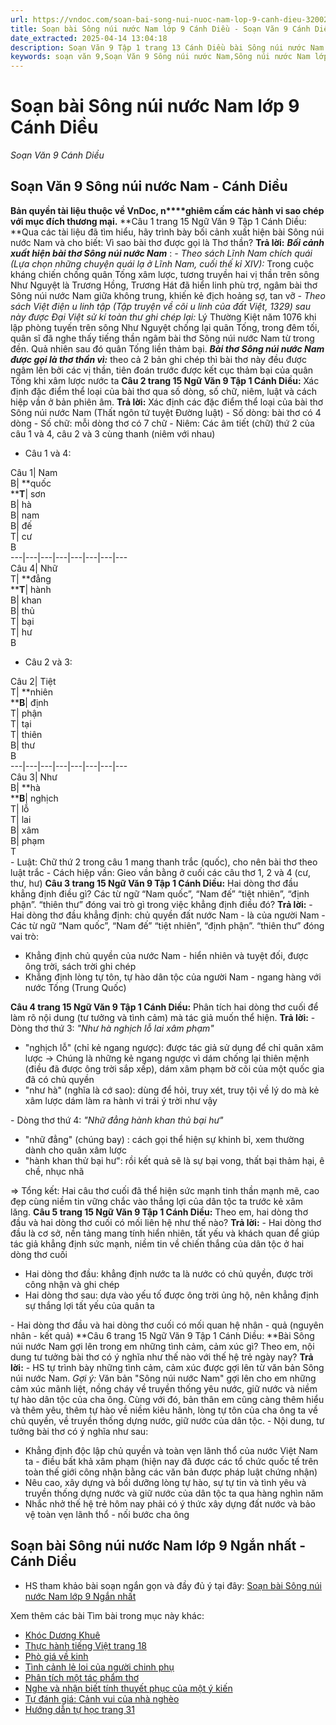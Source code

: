 ```yaml
---
url: https://vndoc.com/soan-bai-song-nui-nuoc-nam-lop-9-canh-dieu-320024
title: Soạn bài Sông núi nước Nam lớp 9 Cánh Diều - Soạn Văn 9 Cánh Diều - VnDoc.com
date_extracted: 2025-04-14 13:04:18
description: Soạn Văn 9 Tập 1 trang 13 Cánh Diều bài Sông núi nước Nam gồm phần trả lời chi tiết, đầy đủ, bám sát các câu hỏi, yêu cầu trong SGK (chỉ có trên VnDoc). Mời các bạn tham khảo.
keywords: soạn văn 9,Soạn Văn 9 Sông núi nước Nam,Sông núi nước Nam lớp 9 Cánh Diều,Soạn Văn 9 Cánh Diều Sông núi nước Nam,Soạn bài Sông núi nước Nam Chi tiết,soạn văn 9 Tập 1 trang 13 Cánh Diều,Sông núi nước Nam Cánh Diều,Sông núi nước Nam trang 13 lớp 9,văn 9,ngữ văn 9,soạn văn 9 Cánh Diều,soạn văn 9 tập 1,giải văn 9,soạn ngữ văn 9,giải ngữ văn 9,giải sgk ngữ văn 9
---
```


# Soạn bài Sông núi nước Nam lớp 9 Cánh Diều
 _Soạn Văn 9 Cánh Diều_
## **Soạn Văn 9 Sông núi nước Nam - Cánh Diều**
**Bản quyền tài liệu thuộc về VnDoc, n****ghiêm cấm các hành vi sao chép với mục đích thương mại.**
**Câu 1 trang 15 Ngữ Văn 9 Tập 1 Cánh Diều: **Qua các tài liệu đã tìm hiểu, hãy trình bày bối cảnh xuất hiện bài Sông núi nước Nam và cho biết: Vì sao bài thơ được gọi là Thơ thần?
**Trả lời:**
_**Bối cảnh xuất hiện bài thơ Sông núi nước Nam**_ :
_\- Theo sách Lĩnh Nam chích quái \(Lựa chọn những chuyện quái lạ ở Lĩnh Nam, cuối thế kỉ XIV\):_ Trong cuộc kháng chiến chống quân Tống xâm lược, tương truyền hai vị thần trên sông Như Nguyệt là Trương Hồng, Trương Hát đã hiển linh phù trợ, ngâm bài thơ Sông núi nước Nam giữa không trung, khiến kẻ địch hoảng sợ, tan vỡ
 _\- Theo sách Việt điện u linh tập \(Tập truyện về cõi u linh của đất Việt, 1329\) sau này được Đại Việt sử kí toàn thư ghi chép lại:_ Lý Thường Kiệt năm 1076 khi lập phòng tuyến trên sông Như Nguyệt chống lại quân Tống, trong đêm tối, quân sĩ đã nghe thấy tiếng thần ngâm bài thơ Sông núi nước Nam từ trong đền. Quả nhiên sau đó quân Tống liền thảm bại.
_**Bài thơ Sông núi nước Nam được gọi là thơ thần vì:**_ theo cả 2 bản ghi chép thì bài thơ này đều được ngâm lên bởi các vị thần, tiên đoán trước được kết cục thảm bại của quân Tống khi xâm lược nước ta
**Câu 2 trang 15 Ngữ Văn 9 Tập 1 Cánh Diều:** Xác định đặc điểm thể loại của bài thơ qua số dòng, số chữ, niêm, luật và cách hiệp vần ở bản phiên âm.
**Trả lời:**
Xác định các đặc điểm thể loại của bài thơ Sông núi nước Nam \(Thất ngôn tứ tuyệt Đường luật\)
\- Số dòng: bài thơ có 4 dòng
\- Số chữ: mỗi dòng thơ có 7 chữ
\- Niêm: Các âm tiết \(chữ\) thứ 2 của câu 1 và 4, câu 2 và 3 cùng thanh \(niêm với nhau\)
  * Câu 1 và 4:

Câu 1| Nam  
B| **quốc  
****T**|  sơn  
B| hà  
B| nam  
B| đế  
T| cư  
B  
---|---|---|---|---|---|---|---  
Câu 4| Nhữ  
T| **đẳng  
****T**|  hành  
B| khan  
B| thủ  
T| bại  
T| hư  
B  
  * Câu 2 và 3:

Câu 2| Tiệt  
T| **nhiên  
****B**|  định  
T| phận  
T| tại  
T| thiên  
B| thư  
B  
---|---|---|---|---|---|---|---  
Câu 3| Như  
B| **hà  
****B**|  nghịch  
T| lỗ  
T| lai  
B| xâm  
B| phạm  
T  
\- Luật: Chữ thứ 2 trong câu 1 mang thanh trắc \(quốc\), cho nên bài thơ theo luật trắc
\- Cách hiệp vần: Gieo vần bằng ở cuối các câu thơ 1, 2 và 4 \(cư, thư, hư\)
**Câu 3 trang 15 Ngữ Văn 9 Tập 1 Cánh Diều:** Hai dòng thơ đầu khẳng định điều gì? Các từ ngữ “Nam quốc”, “Nam đế” “tiệt nhiên”, “định phận”. “thiên thư” đóng vai trò gì trong việc khẳng định điều đó?
**Trả lời:**
\- Hai dòng thơ đầu khẳng định: chủ quyền đất nước Nam - là của người Nam
\- Các từ ngữ “Nam quốc”, “Nam đế” “tiệt nhiên”, “định phận”. “thiên thư” đóng vai trò:
  * Khẳng định chủ quyền của nước Nam - hiển nhiên và tuyệt đối, được ông trời, sách trời ghi chép
  * Khẳng định lòng tự tôn, tự hào dân tộc của người Nam - ngang hàng với nước Tống \(Trung Quốc\)

**Câu 4 trang 15 Ngữ Văn 9 Tập 1 Cánh Diều:** Phân tích hai dòng thơ cuối để làm rõ nội dung \(tư tưởng và tình cảm\) mà tác giả muốn thể hiện.
**Trả lời:**
\- Dòng thơ thứ 3:
_"Như hà nghịch lỗ lai xâm phạm"_
  * "nghịch lỗ" \(chỉ kẻ ngang ngược\): được tác giả sử dụng để chỉ quân xâm lược → Chúng là những kẻ ngang ngược vì dám chống lại thiên mệnh \(điều đã được ông trời sắp xếp\), dám xâm phạm bờ cõi của một quốc gia đã có chủ quyền
  * "như hà" \(nghĩa là cớ sao\): dùng để hỏi, truy xét, truy tội về lý do mà kẻ xâm lược dám làm ra hành vi trái ý trời như vậy

\- Dòng thơ thứ 4:
_"Nhữ đẳng hành khan thủ bại hư"_
  * "nhữ đẳng" \(chúng bay\) : cách gọi thể hiện sự khinh bỉ, xem thường dành cho quân xâm lược
  * "hành khan thử bại hư": rồi kết quả sẽ là sự bại vong, thất bại thảm hại, ê chề, nhục nhã

⇒ Tổng kết: Hai câu thơ cuối đã thể hiện sức mạnh tinh thần mạnh mẽ, cao đẹp cùng niềm tin vững chắc vào thắng lợi của dân tộc ta trước kẻ xâm lăng.
**Câu 5 trang 15 Ngữ Văn 9 Tập 1 Cánh Diều:** Theo em, hai dòng thơ đầu và hai dòng thơ cuối có mối liên hệ như thế nào?
**Trả lời:**
\- Hai dòng thơ đầu là cơ sở, nền tảng mang tính hiển nhiên, tất yếu và khách quan để giúp tác giả khẳng định sức mạnh, niềm tin về chiến thắng của dân tộc ở hai dòng thơ cuối
  * Hai dòng thơ đầu: khẳng định nước ta là nước có chủ quyền, được trời công nhận và ghi chép
  * Hai dòng thơ sau: dựa vào yếu tố được ông trời ủng hộ, nên khẳng định sự thắng lợi tất yếu của quân ta

\- Hai dòng thơ đầu và hai dòng thơ cuối có mối quan hệ nhân - quả \(nguyên nhân - kết quả\)
**Câu 6 trang 15 Ngữ Văn 9 Tập 1 Cánh Diều: **Bài Sông núi nước Nam gợi lên trong em những tình cảm, cảm xúc gì? Theo em, nội dung tư tưởng bài thơ có ý nghĩa như thế nào với thế hệ trẻ ngày nay?
**Trả lời:**
\- HS tự trình bày những tình cảm, cảm xúc được gợi lên từ văn bản Sông núi nước Nam.
_Gợi ý:_
Văn bản "Sông núi nước Nam" gợi lên cho em những cảm xúc mãnh liệt, nồng cháy về truyền thống yêu nước, giữ nước và niềm tự hào dân tộc của cha ông. Cùng với đó, bản thân em cũng càng thêm hiểu và thêm yêu, thêm tự hào về niềm kiêu hãnh, lòng tự tôn của cha ông ta về chủ quyền, về truyền thống dựng nước, giữ nước của dân tộc.
\- Nội dung, tư tưởng bài thơ có ý nghĩa như sau:
  * Khẳng định độc lập chủ quyền và toàn vẹn lãnh thổ của nước Việt Nam ta - điều bất khả xâm phạm \(hiện nay đã được các tổ chức quốc tế trên toàn thế giới công nhận bằng các văn bản được pháp luật chứng nhận\)
  * Nêu cao, xây dựng và bồi dưỡng lòng tự hào, sự tự tin và tình yêu và truyền thống dựng nước và giữ nước của dân tộc ta qua hàng nghìn năm
  * Nhắc nhở thế hệ trẻ hôm nay phải có ý thức xây dựng đất nước và bảo vệ toàn vẹn lãnh thổ - nối bước cha ông

## **Soạn bài Sông núi nước Nam lớp 9 Ngắn nhất - Cánh Diều**
  * HS tham khảo bài soạn ngắn gọn và đầy đủ ý tại đây: [Soạn bài Sông núi nước Nam lớp 9 Ngắn nhất](<https://vndoc.com/soan-van-9-song-nui-nuoc-nam-ngan-nhat-972>)

Xem thêm các bài Tìm bài trong mục này khác:
  * [Khóc Dương Khuê](</soan-bai-khoc-duong-khue-lop-9-canh-dieu-320037>)
  * [Thực hành tiếng Việt trang 18](</thuc-hanh-tieng-viet-trang-18-lop-9-canh-dieu-tap-1-320040>)
  * [Phò giá về kinh](</soan-bai-pho-gia-ve-kinh-lop-9-canh-dieu-320045>)
  * [Tình cảnh lẻ loi của người chinh phụ](</soan-bai-tinh-canh-le-loi-cua-nguoi-chinh-phu-lop-9-canh-dieu-320048>)
  * [Phân tích một tác phẩm thơ](</soan-bai-phan-tich-mot-tac-pham-tho-lop-9-canh-dieu-320052>)
  * [Nghe và nhận biết tính thuyết phục của một ý kiến](</soan-bai-nghe-va-nhan-biet-tinh-thuyet-phuc-cua-mot-y-kien-lop-9-canh-dieu-320054>)
  * [Tự đánh giá: Cảnh vui của nhà nghèo](</soan-bai-canh-vui-cua-nha-ngheo-lop-9-canh-dieu-320058>)
  * [Hướng dẫn tự học trang 31](</soan-bai-huong-dan-tu-hoc-trang-31-lop-9-tap-1-canh-dieu-320059>)

